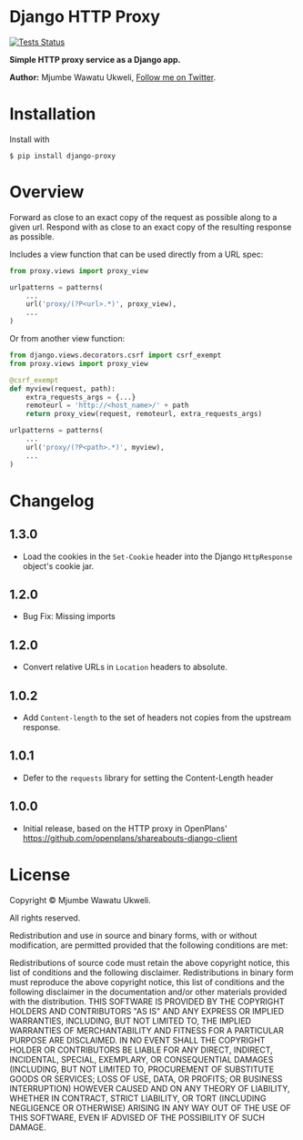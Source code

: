 Django HTTP Proxy
=================
[![Tests Status](https://github.com/mjumbewu/django-proxy/actions/workflows/tests.yaml/badge.svg?branch=master&event=push)](https://github.com/mjumbewu/django-proxy/actions/workflows/tests.yaml)

**Simple HTTP proxy service as a Django app.**

**Author:** Mjumbe Wawatu Ukweli, [Follow me on Twitter][1].

Installation
============

Install with

```console
$ pip install django-proxy
```

Overview
========

Forward as close to an exact copy of the request as possible along to a
given url.  Respond with as close to an exact copy of the resulting
response as possible.

Includes a view function that can be used directly from a URL spec:

```python
from proxy.views import proxy_view

urlpatterns = patterns(
	...
	url('proxy/(?P<url>.*)', proxy_view),
	...
)
```

Or from another view function:

```python
from django.views.decorators.csrf import csrf_exempt
from proxy.views import proxy_view

@csrf_exempt
def myview(request, path):
	extra_requests_args = {...}
	remoteurl = 'http://<host_name>/' + path
	return proxy_view(request, remoteurl, extra_requests_args)

urlpatterns = patterns(
	...
	url('proxy/(?P<path>.*)', myview),
	...
)
```

Changelog
=========

1.3.0
-----
* Load the cookies in the `Set-Cookie` header into the Django `HttpResponse`
  object's cookie jar.

1.2.0
-----
* Bug Fix: Missing imports

1.2.0
-----
* Convert relative URLs in `Location` headers to absolute.

1.0.2
-----

* Add `Content-length` to the set of headers not copies from the upstream
  response.

1.0.1
-----

* Defer to the `requests` library for setting the Content-Length header

1.0.0
-----

* Initial release, based on the HTTP proxy in OpenPlans'
  https://github.com/openplans/shareabouts-django-client

License
=======

Copyright © Mjumbe Wawatu Ukweli.

All rights reserved.

Redistribution and use in source and binary forms, with or without
modification, are permitted provided that the following conditions are met:

Redistributions of source code must retain the above copyright notice, this
list of conditions and the following disclaimer.
Redistributions in binary form must reproduce the above copyright notice, this
list of conditions and the following disclaimer in the documentation and/or
other materials provided with the distribution.
THIS SOFTWARE IS PROVIDED BY THE COPYRIGHT HOLDERS AND CONTRIBUTORS "AS IS" AND
ANY EXPRESS OR IMPLIED WARRANTIES, INCLUDING, BUT NOT LIMITED TO, THE IMPLIED
WARRANTIES OF MERCHANTABILITY AND FITNESS FOR A PARTICULAR PURPOSE ARE
DISCLAIMED. IN NO EVENT SHALL THE COPYRIGHT HOLDER OR CONTRIBUTORS BE LIABLE
FOR ANY DIRECT, INDIRECT, INCIDENTAL, SPECIAL, EXEMPLARY, OR CONSEQUENTIAL
DAMAGES (INCLUDING, BUT NOT LIMITED TO, PROCUREMENT OF SUBSTITUTE GOODS OR
SERVICES; LOSS OF USE, DATA, OR PROFITS; OR BUSINESS INTERRUPTION) HOWEVER
CAUSED AND ON ANY THEORY OF LIABILITY, WHETHER IN CONTRACT, STRICT LIABILITY,
OR TORT (INCLUDING NEGLIGENCE OR OTHERWISE) ARISING IN ANY WAY OUT OF THE USE
OF THIS SOFTWARE, EVEN IF ADVISED OF THE POSSIBILITY OF SUCH DAMAGE.

[1]: http://twitter.com/mjumbewu
